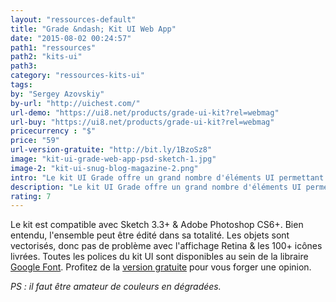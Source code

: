 ```yaml
---
layout: "ressources-default"
title: "Grade &ndash; Kit UI Web App"
date: "2015-08-02 00:24:57"
path1: "ressources"
path2: "kits-ui"
path3:
category: "ressources-kits-ui"
tags:
by: "Sergey Azovskiy"
by-url: "http://uichest.com/"
url-demo: "https://ui8.net/products/grade-ui-kit?rel=webmag"
url-buy: "https://ui8.net/products/grade-ui-kit?rel=webmag"
pricecurrency : "$"
price: "59"
url-version-gratuite: "http://bit.ly/1BzoSz8"
image: "kit-ui-grade-web-app-psd-sketch-1.jpg"
image-2: "kit-ui-snug-blog-magazine-2.png"
intro: "Le kit UI Grade offre un grand nombre d'éléments UI permettant de produire en quelques heures les premières itérations d'un projet de plateforme ou de Web app. Livré en deux teintes &ndash; claire et sombre &ndash; il couvre une large gamme de composants UI : navigation, listing, etc. Il y en a 10 au total."
description: "Le kit UI Grade offre un grand nombre d'éléments UI permettant de produire en quelques heures les premières itérations d'un projet de plateforme ou de Web app."
rating: 7
---
```


Le kit est compatible avec Sketch 3.3+ & Adobe Photoshop CS6+. Bien entendu, l'ensemble peut être édité dans sa totalité. Les objets sont vectorisés, donc pas de problème avec l'affichage Retina & les 100+ icônes livrées. Toutes les polices du kit UI sont disponibles au sein de la libraire [Google Font](https://www.google.com/fonts
). Profitez de la [version gratuite](http://bit.ly/1BzoSz8) pour vous forger une opinion.

<em>PS : il faut être amateur de couleurs en dégradées.</em>
